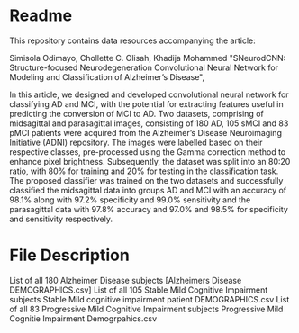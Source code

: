 # Readme

This repository contains data resources accompanying the article:

Simisola Odimayo, Chollette C. Olisah, Khadija Mohammed "SNeurodCNN: Structure-focused Neurodegeneration Convolutional Neural Network for Modeling and Classification of Alzheimer’s Disease", 

In this article, we designed and developed convolutional neural network for classifying AD and MCI, with the potential for extracting features useful in predicting the conversion of MCI to AD. Two datasets, comprising of midsagittal and parasagittal images, consisting of 180 AD, 105 sMCI and 83 pMCI patients were acquired from the Alzheimer’s Disease Neuroimaging Initiative (ADNI) repository. The images were labelled based on their respective classes, pre-processed using the Gamma correction method to enhance pixel brightness. Subsequently, the dataset was split into an 80:20 ratio, with 80% for training and 20% for testing in the classification task. The proposed classifier was trained on the two datasets and successfully classified the midsagittal data into groups AD and MCI with an accuracy of 98.1% along with 97.2% specificity and 99.0% sensitivity and the parasagittal data with 97.8% accuracy and 97.0% and 98.5% for specificity and sensitivity respectively.

# File Description
List of all 180 Alzheimer Disease subjects [Alzheimers Disease DEMOGRAPHICS.csv]
List of all 105 Stable Mild Cognitive Impairment subjects Stable Mild cognitive impairment patient DEMOGRAPHICS.csv
List of all 83 Progressive Mild Cognitive Impairment subjects Progressive Mild Cognitie Impairment Demogrpahics.csv
 
